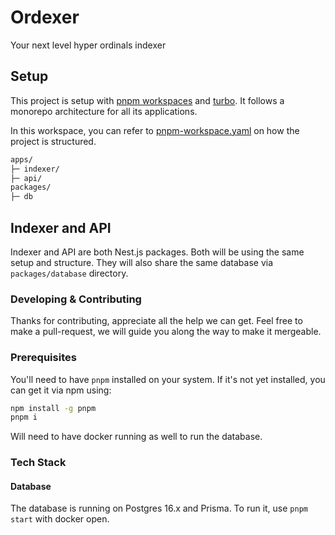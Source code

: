 # Ordexer

Your next level hyper ordinals indexer

## Setup

This project is setup with [pnpm workspaces](https://pnpm.io/workspaces) and [turbo](https://turbo.build/). It follows a monorepo architecture for all its applications.

In this workspace, you can refer to [pnpm-workspace.yaml](pnpm-workspace.yaml) on how the project is structured.

```txt
apps/
├─ indexer/
├─ api/
packages/
├─ db
```

## Indexer and API

Indexer and API are both Nest.js packages. Both will be using the same setup and structure. They will also share the same database via `packages/database` directory.

### Developing & Contributing

Thanks for contributing, appreciate all the help we can get. Feel free to make a pull-request, we will guide you along
the way to make it mergeable.

### Prerequisites

You'll need to have `pnpm` installed on your system. If it's not yet installed, you can get it via npm using:

```bash
npm install -g pnpm
pnpm i
```

Will need to have docker running as well to run the database.

### Tech Stack

#### Database

The database is running on Postgres 16.x and Prisma. To run it, use `pnpm start` with docker open.
